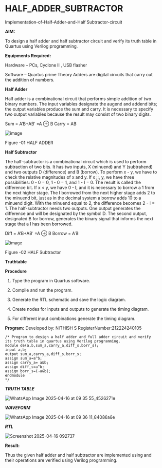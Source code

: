 # HALF_ADDER_SUBTRACTOR

Implementation-of-Half-Adder-and-Half Subtractor-circuit

**AIM:**

To design a half adder and half subtractor circuit and verify its truth table in Quartus using Verilog programming.

**Equipments Required:**

Hardware – PCs, Cyclone II , USB flasher 

Software – Quartus prime Theory Adders are digital circuits that carry out the addition of numbers.

**Half Adder**

Half adder is a combinational circuit that performs simple addition of two binary numbers. The input variables designate the augend and addend bits; the output variables produce the sum and carry. It is necessary to specify two output variables because the result may consist of two binary digits.

Sum = A’B+AB’ =A ⊕ B Carry = AB

![image](https://github.com/naavaneetha/HALF_ADDER_SUBTRACTOR/assets/154305477/bd4a0b2c-cdbc-4184-ab08-81578f121e1f)

Figure -01 HALF ADDER

**Half Subtractor**

The half-subtractor is a combinational circuit which is used to perform subtraction of two bits. It has two inputs, X (minuend) and Y (subtrahend) and two outputs D (difference) and B (borrow). To perform x - y, we have to check the relative magnitudes of x and y. If x ;;, y, we have three possibilities: 0 - 0 = 0, 1 - 0 = 1, and 1 - I = 0. The result is called the difference bit. If x < y, we have 0 - I, and it is necessary to borrow a 1 from the next higher stage. The I borrowed from the next higher stage adds 2 to the minuend bit, just as in the decimal system a borrow adds 10 to a minuend digit. With the minuend equal to 2, the difference becomes 2 - I = 1. The half-subtractor needs two outputs. One output generates the difference and will be designated by the symbol D. The second output, designated B for borrow, generates the binary signal that informs the next stage that a I has been borrowed. 

Diff = A’B+AB’ =A ⊕ B
Borrow = A’B

 ![image](https://github.com/naavaneetha/HALF_ADDER_SUBTRACTOR/assets/154305477/d76b099c-513f-4e7c-843a-e2fd028a531a)

Figure -02 HALF Subtractor

**Truthtable**

**Procedure**

1.	Type the program in Quartus software.

2.	Compile and run the program.

3.	Generate the RTL schematic and save the logic diagram.

4.	Create nodes for inputs and outputs to generate the timing diagram.

5.	For different input combinations generate the timing diagram.


**Program:**
Developed by: NITHISH S
RegisterNumber:212224240105
```
/* Program to design a half adder and full adder circuit and verify its truth table in quartus using Verilog programming.
module de(a,b,sum_a,carry_a,diff_s,borr_s);
input a,b;
output sum_a,carry_a,diff_s,borr_s;
assign sum_a=a^b;
assign carry_a= a&b;
assign diff_s=a^b;
assign borr_s=(~a&b);
endmodule
*/
```
***TRUTH TABLE***

![WhatsApp Image 2025-04-16 at 09 35 55_4526271e](https://github.com/user-attachments/assets/b97ea88e-4526-4e86-8d5c-9c80fce3c18b)

***WAVEFORM***

![WhatsApp Image 2025-04-16 at 09 36 11_84086a6e](https://github.com/user-attachments/assets/43478cf7-2aa7-4652-84c2-e7ac935b5ca9)

***RTL***

![Screenshot 2025-04-16 092737](https://github.com/user-attachments/assets/a57dc1dd-4fdb-4fc3-b91c-ca144e4c7e50)

**Result:**

Thus the given half adder and half subtractor are implemented using and their operations are verified using Verilog programming.
